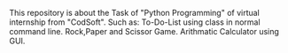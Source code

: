 This repository is about the Task of "Python Programming" of virtual internship from "CodSoft".
Such as:
To-Do-List using class in normal command line.
Rock,Paper and Scissor Game. 
Arithmatic Calculator using GUI.

